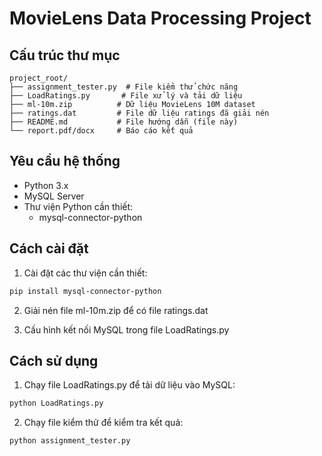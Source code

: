 # MovieLens Data Processing Project

## Cấu trúc thư mục

```
project_root/
├── assignment_tester.py  # File kiểm thử chức năng
├── LoadRatings.py       # File xử lý và tải dữ liệu
├── ml-10m.zip          # Dữ liệu MovieLens 10M dataset
├── ratings.dat         # File dữ liệu ratings đã giải nén
├── README.md           # File hướng dẫn (file này)
└── report.pdf/docx     # Báo cáo kết quả
```

## Yêu cầu hệ thống

- Python 3.x
- MySQL Server
- Thư viện Python cần thiết:
  - mysql-connector-python

## Cách cài đặt

1. Cài đặt các thư viện cần thiết:

```bash
pip install mysql-connector-python
```

2. Giải nén file ml-10m.zip để có file ratings.dat

3. Cấu hình kết nối MySQL trong file LoadRatings.py

## Cách sử dụng

1. Chạy file LoadRatings.py để tải dữ liệu vào MySQL:

```bash
python LoadRatings.py
```

2. Chạy file kiểm thử để kiểm tra kết quả:

```bash
python assignment_tester.py
```
